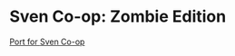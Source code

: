 # Sven Co-op: Zombie Edition
<a href="https://www.moddb.com/mods/half-life-zombie-edition"> Port for <a href="https://store.steampowered.com/app/225840/Sven_Coop/">Sven Co-op</a>
